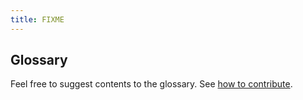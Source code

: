 ```yaml
---
title: FIXME
---
```


## Glossary

Feel free to suggest contents to the glossary.
See [how to contribute](https://github.com/cms-opendata-workshop/workshopqcd-2024-lesson-docker/blob/main/CONTRIBUTING.md). 

